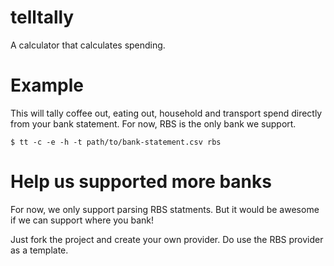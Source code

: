 # telltally

A calculator that calculates spending.

# Example

This will tally coffee out, eating out, household and transport spend directly from your bank statement. For now, RBS is the only bank we support.

```
$ tt -c -e -h -t path/to/bank-statement.csv rbs
```

# Help us supported more banks

For now, we only support parsing RBS statments. But it would be awesome if we can support where you bank!

Just fork the project and create your own provider. Do use the RBS provider as a template.